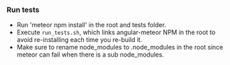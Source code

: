 ### Run tests

- Run 'meteor npm install' in the root and tests folder.
- Execute `run_tests.sh`, which links
  angular-meteor NPM in the root to avoid re-installing
  each time you re-build it.
- Make sure to rename node_modules to .node_modules
  in the root  since meteor can fail when there is
  a sub node_modules.
